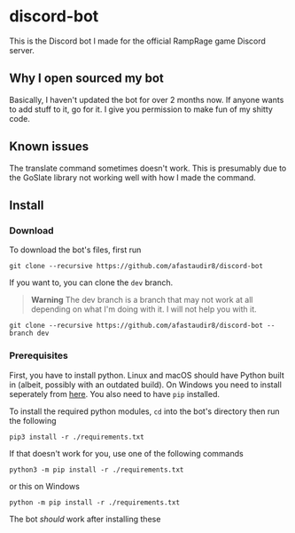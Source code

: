 # discord-bot
This is the Discord bot I made for the official RampRage game Discord server.


## Why I open sourced my bot
Basically, I haven't updated the bot for over 2 months now. If anyone wants to add stuff to it, go for it. I give you permission to make fun of my shitty code.


## Known issues

The translate command sometimes doesn't work. This is presumably due to the GoSlate library not working well with how I made the command.

## Install

### Download

To download the bot's files, first run

```
git clone --recursive https://github.com/afastaudir8/discord-bot
```
If you want to, you can clone the `dev` branch. 
>**Warning**
>The dev branch is a branch that may not work at all depending on what I'm doing with it. I will not help you with it.
```
git clone --recursive https://github.com/afastaudir8/discord-bot --branch dev
```

### Prerequisites

First, you have to install python. Linux and macOS should have Python built in (albeit, possibly with an outdated build). On Windows you need to install seperately from [here](https://www.python.org/). You also need to have `pip` installed.


To install the required python modules, `cd` into the bot's directory then run the following 
```
pip3 install -r ./requirements.txt
```
If that doesn't work for you, use one of the following commands

```
python3 -m pip install -r ./requirements.txt
```
or this on Windows
```
python -m pip install -r ./requirements.txt
```

The bot *should* work after installing these
